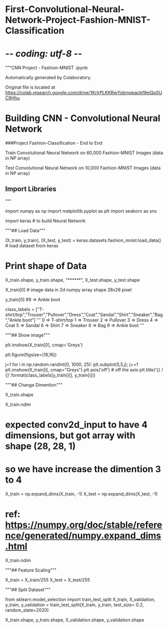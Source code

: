 # First-Convolutional-Neural-Network-Project-Fashion-MNIST-Classification
# -*- coding: utf-8 -*-
"""CNN Project - Fashion-MNIST .ipynb
 
Automatically generated by Colaboratory.
 
Original file is located at
    https://colab.research.google.com/drive/1KrIrPLKKRwYobmqpacbf9eiQp5UC9Hhu
 
# Building CNN - Convolutional Neural Network
 
###Project Fashion-Classification - End to End 
 
Train Convolutional Neural Network on 60,000 Fashion-MNIST Images (data in NP array)
 
Test Convolutional Neural Network on 10,000 Fashion-MNIST Images (data in NP array)
 
## Import Libraries
"""
 
import numpy as np
import matplotlib.pyplot as plt
import seaborn as sns
 
import keras # to build Neural Network
 
"""## Load Data"""
 
(X_train, y_train), (X_test, y_test) = keras.datasets.fashion_mnist.load_data() # load dataset from  keras
 
# Print shape of Data
 
X_train.shape, y_train.shape, "******", X_test.shape, y_test.shape
 
X_train[0] # image data in 2d numpy array shape 28x28 pixel
 
y_train[0] #9 => Ankle boot
 
class_labels = ["T-shirt/top","Trouser","Pullover","Dress","Coat","Sandal","Shirt","Sneaker","Bag","Ankle boot"]
'''
0 => T-shirt/top 
1 => Trouser 
2 => Pullover 
3 => Dress 
4 => Coat 
5 => Sandal 
6 => Shirt 
7 => Sneaker 
8 => Bag 
9 => Ankle boot '''
 
"""## Show image"""
 
plt.imshow(X_train[0], cmap='Greys')
 
plt.figure(figsize=(16,16))
 
j=1
for i in np.random.randint(0, 1000, 25):
  plt.subplot(5,5,j); j+=1
  plt.imshow(X_train[i], cmap="Greys")
  plt.axis('off') # off the axis
  plt.title('{} / {}'.format(class_labels[y_train[i]], y_train[i]))
 
"""## Change Dimention"""
 
X_train.shape
 
X_train.ndim
 
# expected conv2d_input to have 4 dimensions, but got array with shape (28, 28, 1)
# so we have increase the dimention 3 to 4
X_train = np.expand_dims(X_train, -1)
X_test = np.expand_dims(X_test, -1)
 
# ref: https://numpy.org/doc/stable/reference/generated/numpy.expand_dims.html
 
X_train.ndim
 
"""## Feature Scaling"""
 
X_train = X_train/255
X_test = X_test/255
 
"""## Split Dataset"""
 
from sklearn.model_selection import train_test_split 
X_train, X_validation, y_train, y_validation = train_test_split(X_train, y_train, test_size= 0.2, random_state=2020)
 
X_train.shape,  y_train.shape, X_validation.shape, y_validation.shape
